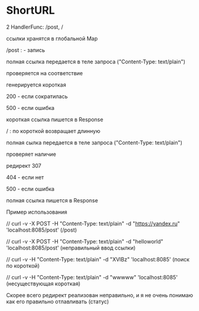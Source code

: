 # ShortURL

2 HandlerFunc: /post, /  

ссылки хранятся в глобальной Map


/post : - запись

полная ссылка передается в теле запроса ("Content-Type: text/plain")

проверяется на соответствие 

генерируется короткая 

200 - если сократилась

500 - если ошибка


короткая ссылка пишется в Response


/ : по короткой возвращает длинную 

полная  сылка передается в теле запроса ("Content-Type: text/plain")

проверяет наличие 

редирект 307

404 - если нет

500 - если ошибка 


полная ссылка пишется в Response



Пример использования 


// curl -v -X POST -H "Content-Type: text/plain" -d "https://yandex.ru" 'localhost:8085/post' (/post)

// curl -v -X POST -H "Content-Type: text/plain" -d "helloworld" 'localhost:8085/post' (неправильный ввод ссылки)

// curl -v -H "Content-Type: text/plain" -d "XVlBz" 'localhost:8085' (поиск по короткой)

// curl -v -H "Content-Type: text/plain" -d "wwwww" 'localhost:8085' (несуществующая короткая)




Скорее всего редирект реализован неправильно, и я не очень понимаю как его правильно отлавливать (статус)

